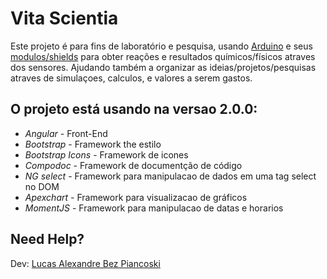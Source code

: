 # Vita Scientia

Este projeto é para fins de laboratório e pesquisa, 
usando [Arduino](https://www.arduino.cc) e seus [modulos/shields](https://www.baudaeletronica.com.br) para obter reações e resultados químicos/físicos atraves dos sensores.
Ajudando também a organizar as ideias/projetos/pesquisas atraves de simulaçoes, calculos, e valores a serem gastos.

## O projeto está usando na versao 2.0.0: 

- *Angular* - Front-End
- *Bootstrap* - Framework the estilo
- *Bootstrap Icons* - Framework de icones
- *Compodoc* - Framework de documentção de código
- *NG select* - Framework para manipulacao de dados em uma tag select no DOM
- *Apexchart* - Framework para visualizacao de gráficos
- *MomentJS* - Framework para manipulacao de datas e horarios

## Need Help?

Dev: [Lucas Alexandre Bez Piancoski](https://www.linkedin.com/in/lucasalexandrebezpiancoski/)